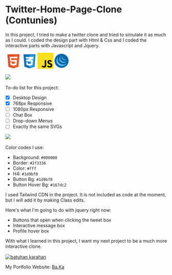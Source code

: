 # Twitter-Home-Page-Clone (Contunies)

In this project, I tried to make a twitter clone and tried to simulate it as much as I could. I coded the design part with Html & Css and I coded the interactive parts with Javascript and Jquery.

<img src="https://github.com/hzmusician/Twitter-Clone/blob/main/Photos/read-me-svg/html-5-svgrepo-com.svg" width="50px"><img src="https://github.com/hzmusician/Twitter-Clone/blob/main/Photos/read-me-svg/css-3-svgrepo-com.svg" width="50px"><img src="https://github.com/hzmusician/Twitter-Clone/blob/main/Photos/read-me-svg/javascript-svgrepo-com.svg" width="50px"><img src="https://github.com/hzmusician/Twitter-Clone/blob/main/Photos/read-me-svg/jquery-svgrepo-com.svg" width="50px">

<img src="[https://github.com/hzmusician/Twitter-Clone/blob/main/Photos/desktop-gif.gif](https://github.com/hzmusician/Twitter-Clone/blob/main/Photos/new-desktop-gif.gif)" width="auto">

To-do list for this project:
- [x] Desktop Design
- [x] 768px Responsive
- [ ] 1080px Responsive
- [ ] Chat Box
- [ ] Drop-down Menus
- [ ] Exactly the same SVGs

<img src="https://github.com/hzmusician/Twitter-Clone/blob/main/Photos/responsive-gif.gif" width="auto">

Color codes I use:
- Background: `#000000`
- Border: `#2f3336`
- Color: `#fff`
- H4: `#1d9bf0`
- Button Bg: `#1d9bf0`
- Button Hover Bg: `#167dc2`

I used Tailwind CDN in the project. It is not included as code at the moment, but I will add it by making Class edits.

Here's what I'm going to do with jquery right now:
- Buttons that open when clicking the tweet box
- Interactive message box
- Profile hover box

With what I learned in this project, I want my next project to be a much more interactive clone.

<a href="https://linkedin.com/in/batuhan karahan" target="blank"><img align="center" src="https://raw.githubusercontent.com/rahuldkjain/github-profile-readme-generator/master/src/images/icons/Social/linked-in-alt.svg" alt="batuhan karahan" height="30" width="40" /></a>

My Portfolio Website:
[Ba.Ka](https://karahan.dev)
